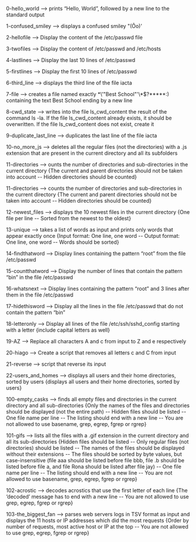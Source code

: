 0-hello_world --> prints “Hello, World”, followed by a new line to the standard output


1-confused_smiley --> displays a confused smiley "(Ôo)'


2-hellofile --> Display the content of the /etc/passwd file


3-twofiles --> Display the content of /etc/passwd and /etc/hosts


4-lastlines --> Display the last 10 lines of /etc/passwd


5-firstlines --> Display the first 10 lines of /etc/passwd


6-third_line --> displays the third line of the file iacta


7-file --> creates a file named exactly \*\\'"Best School"\'\\*$\?\*\*\*\*\*:) containing the text Best School ending by a new line 


8-cwd_state --> writes into the file ls_cwd_content the result of the command ls -la. If the file ls_cwd_content already exists, it should be overwritten. If the file ls_cwd_content does not exist, create it


9-duplicate_last_line --> duplicates the last line of the file iacta


10-no_more_js --> deletes all the regular files (not the directories) with a .js extension that are present in the current directory and all its subfolders


11-directories --> ounts the number of directories and sub-directories in the current directory {The current and parent directories should not be taken into account -- Hidden directories should be counted}


11-directories --> counts the number of directories and sub-directories in the current directory {The current and parent directories should not be taken into account -- Hidden directories should be counted}


12-newest_files --> displays the 10 newest files in the current directory {One file per line -- Sorted from the newest to the oldest}


13-unique --> takes a list of words as input and prints only words that appear exactly once {Input format: One line, one word -- Output format: One line, one word -- Words should be sorted}


14-findthatword --> Display lines containing the pattern “root” from the file /etc/passwd


15-countthatword --> Display the number of lines that contain the pattern “bin” in the file /etc/passwd


16-whatsnext --> Display lines containing the pattern “root” and 3 lines after them in the file /etc/passwd


17-hidethisword --> Display all the lines in the file /etc/passwd that do not contain the pattern “bin”


18-letteronly --> Display all lines of the file /etc/ssh/sshd_config starting with a letter {include capital letters as well}


19-AZ --> Replace all characters A and c from input to Z and e respectively


20-hiago --> Create a script that removes all letters c and C from input


21-reverse --> script that reverse its input


22-users_and_homes --> displays all users and their home directories, sorted by users {displays all users and their home directories, sorted by users}


100-empty_casks --> finds all empty files and directories in the current directory and all sub-directories {Only the names of the files and directories should be displayed (not the entire path) -- Hidden files should be listed -- One file name per line -- The listing should end with a new line -- You are not allowed to use basename, grep, egrep, fgrep or rgrep}


101-gifs --> lists all the files with a .gif extension in the current directory and all its sub-directories {Hidden files should be listed -- Only regular files (not directories) should be listed -- The names of the files should be displayed without their extensions -- The files should be sorted by byte values, but case-insensitive (file aaa should be listed before file bbb, file .b should be listed before file a, and file Rona should be listed after file jay) -- One file name per line -- The listing should end with a new line -- You are not allowed to use basename, grep, egrep, fgrep or rgrep}


102-acrostic --> decodes acrostics that use the first letter of each line {The ‘decoded’ message has to end with a new line -- You are not allowed to use grep, egrep, fgrep or rgrep}


103-the_biggest_fan --> parses web servers logs in TSV format as input and displays the 11 hosts or IP addresses which did the most requests {Order by number of requests, most active host or IP at the top -- You are not allowed to use grep, egrep, fgrep or rgrep}


